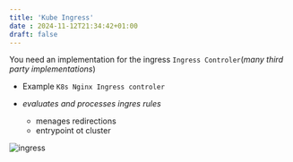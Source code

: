 ```yaml
---
title: 'Kube Ingress'
date : 2024-11-12T21:34:42+01:00
draft: false
---
```


You need an implementation for the ingress `Ingress Controler`(*many third party implementations*)
- Example `K8s Nginx Ingress controler`

- *evaluates and processes ingres rules*
    - menages redirections
    - entrypoint ot  cluster

![ingress](/Notes/kube_ingress_visual.png)
